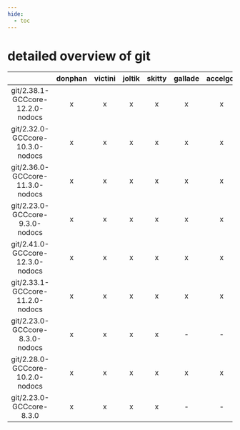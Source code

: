 ```yaml
---
hide:
  - toc
---
```


detailed overview of git
========================

| |donphan|victini|joltik|skitty|gallade|accelgor|swalot|doduo|
| :---: | :---: | :---: | :---: | :---: | :---: | :---: | :---: | :---: |
|git/2.38.1-GCCcore-12.2.0-nodocs|x|x|x|x|x|x|x|x|
|git/2.32.0-GCCcore-10.3.0-nodocs|x|x|x|x|x|x|x|x|
|git/2.36.0-GCCcore-11.3.0-nodocs|x|x|x|x|x|x|x|x|
|git/2.23.0-GCCcore-9.3.0-nodocs|x|x|x|x|x|x|x|x|
|git/2.41.0-GCCcore-12.3.0-nodocs|x|x|x|x|x|x|x|x|
|git/2.33.1-GCCcore-11.2.0-nodocs|x|x|x|x|x|x|x|x|
|git/2.23.0-GCCcore-8.3.0-nodocs|x|x|x|x|-|-|x|x|
|git/2.28.0-GCCcore-10.2.0-nodocs|x|x|x|x|x|x|x|x|
|git/2.23.0-GCCcore-8.3.0|x|x|x|x|-|-|-|x|
